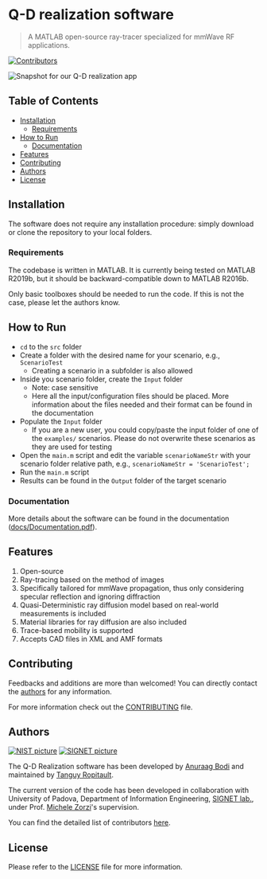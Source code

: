# Q-D realization software
> A MATLAB open-source ray-tracer specialized for mmWave RF applications.

[![Contributors](https://img.shields.io/github/contributors/wigig-tools/qd-realization)](https://github.com/wigig-tools/qd-realization/graphs/contributors)

![Snapshot for our Q-D realization app](qdRealizationSnapshot.PNG)

## Table of Contents
* [Installation](#installation)
  * [Requirements](#requirements)
* [How to Run](#how-to-run)
  * [Documentation](#documentation)
* [Features](#features)
* [Contributing](#contributing)
* [Authors](#authors)
* [License](#license)

## Installation
The software does not require any installation procedure: simply download or clone the repository to your local folders.

### Requirements
The codebase is written in MATLAB. It is currently being tested on MATLAB R2019b, but it should be backward-compatible down to MATLAB R2016b.

Only basic toolboxes should be needed to run the code. If this is not the case, please let the authors know.

## How to Run
* `cd` to the `src` folder
* Create a folder with the desired name for your scenario, e.g., `ScenarioTest`
  * Creating a scenario in a subfolder is also allowed
* Inside you scenario folder, create the `Input` folder
  * Note: case sensitive
  * Here all the input/configuration files should be placed. More information about the files needed and their format can be found in the documentation
* Populate the `Input` folder
  * If you are a new user, you could copy/paste the input folder of one of the `examples/` scenarios. Please do not overwrite these scenarios as they are used for testing
* Open the `main.m` script and edit the variable `scenarioNameStr` with your scenario folder relative path, e.g., `scenarioNameStr = 'ScenarioTest';`
* Run the `main.m` script
* Results can be found in the `Output` folder of the target scenario

### Documentation
More details about the software can be found in the documentation ([docs/Documentation.pdf](docs/Documentation.pdf)).

## Features
1. Open-source
1. Ray-tracing based on the method of images
1. Specifically tailored for mmWave propagation, thus only considering specular reflection and ignoring diffraction
1. Quasi-Deterministic ray diffusion model based on real-world measurements is included
1. Material libraries for ray diffusion are also included
1. Trace-based mobility is supported
1. Accepts CAD files in XML and AMF formats

## Contributing
Feedbacks and additions are more than welcomed! You can directly contact the [authors](#Authors) for any information.

For more information check out the [CONTRIBUTING](CONTRIBUTING) file.

## Authors
[![NIST picture](https://github.com/usnistgov.png?size=100)](https://github.com/usnistgov)
[![SIGNET picture](https://github.com/signetlabdei.png?size=100)](https://github.com/signetlabdei)

The Q-D Realization software has been developed by [Anuraag Bodi](https://www.nist.gov/people/anuraag-bodi) and maintained by [Tanguy Ropitault](https://www.nist.gov/people/tanguy-ropitault).

The current version of the code has been developed in collaboration with University of Padova, Department of Information Engineering, [SIGNET lab.](http://signet.dei.unipd.it/), under Prof. [Michele Zorzi](http://www.dei.unipd.it/~zorzi/)'s supervision.

You can find the detailed list of contributors [here](https://github.com/wigig-tools/qd-realization/graphs/contributors).

## License
Please refer to the [LICENSE](LICENSE) file for more information.
